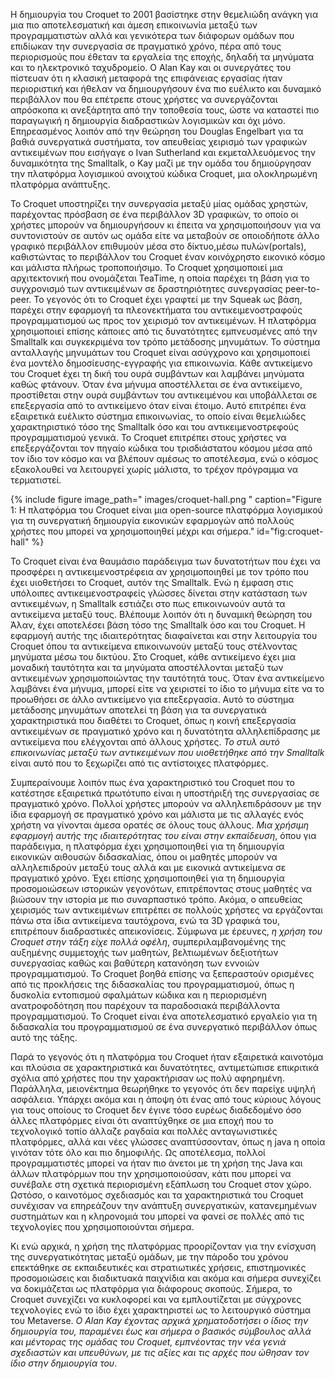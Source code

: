 H δημιουργία του Croquet το 2001 βασίστηκε στην θεμελιώδη ανάγκη για μια πιο αποτελεσματική και άμεση επικοινωνία μεταξύ των προγραμματιστών αλλά και γενικότερα των 
διάφορων ομάδων που επιδίωκαν την συνεργασία σε πραγματικό χρόνο, πέρα από τους περιορισμούς που έθεταν τα εργαλεία της εποχής, δηλαδή τα μηνύματα και το ηλεκτρονικό 
ταχυδρομείο. Ο Alan Kay και οι συνεργάτες του πίστευαν ότι η κλασική μεταφορά της επιφάνειας εργασίας ήταν περιοριστική και ήθελαν να δημιουργήσουν ένα πιο ευέλικτο και
δυναμικό περιβάλλον που θα επέτρεπε στους χρήστες να συνεργάζονται απρόσκοπα κι ανεξάρτητα από την τοποθεσία τους, ώστε να καταστεί πιο παραγωγική η δημιουργία 
διαδραστικών λογισμικών και όχι μόνο. Eπηρεασμένος λοιπόν από την θεώρηση του Douglas Engelbart για τα βαθιά συνεργατικά συστήματα, τον απευθείας χειρισμό των γραφικών 
αντικειμένων που εισήγαγε ο Ivan Sutherland και εκμεταλλευόμενος την δυναμικότητα της Smalltalk, ο Κay μαζί με την ομάδα του δημιούργησαν την πλατφόρμα λογισμικού 
ανοιχτού κώδικα Croquet, μια ολοκληρωμένη πλατφόρμα ανάπτυξης.

Το Croquet υποστηρίζει την συνεργασία μεταξύ μίας ομάδας χρηστών, παρέχοντας πρόσβαση σε ένα περιβάλλον 3D γραφικών, το οποίο οι χρήστες μπορούν να δημιουργήσουν κι 
έπειτα να χρησιμοποιήσουν για να συντονιστούν σε αυτόν ως ομάδα είτε να μεταβούν σε οποιοδήποτε άλλο γραφικό περιβάλλον επιθυμούν μέσα στο δίκτυο,μέσω πυλών(portals),
καθιστώντας το περιβάλλον του Croquet έναν κοινόχρηστο εικονικό κόσμο και μάλιστα πλήρως τροποποιήσιμο. Το Croquet χρησιμοποιεί μια αρχιτεκτονική που ονομάζεται TeaTime,
η οποία παρέχει τη βάση για το συγχρονισμό των αντικειμένων σε δραστηριότητες συνεργασίας peer-to-peer. To γεγονός ότι το Croquet έχει γραφτεί με την Squeak ως βάση,
παρέχει στην εφαρμογή τα πλεονεκτήματα του αντικειμενοστραφούς προγραμματισμού ως προς τον χειρισμό τον αντικειμένων. Η πλατφόρμα χρησιμοποιεί επίσης κάποιες από τις
δυνατότητες εμπνευσμένες από την Smalltalk και συγκεκριμένα τον τρόπο μετάδοσης μηνυμάτων. Το σύστημα ανταλλαγής μηνυμάτων του Croquet είναι ασύγχρονο και χρησιμοποιεί
ένα μοντέλο δημοσίευσης-εγγραφής για επικοινωνία. Κάθε αντικείμενο του Croquet έχει τη δική του ουρά συμβάντων και λαμβάνει μηνύματα καθώς φτάνουν. Όταν ένα μήνυμα 
αποστέλλεται σε ένα αντικείμενο, προστίθεται στην ουρά συμβάντων του αντικειμένου και υποβάλλεται σε επεξεργασία από το αντικείμενο όταν είναι έτοιμο. Αυτό επιτρέπει 
ένα εξαιρετικά ευέλικτο σύστημα επικοινωνίας, το οποίο είναι θεμελιώδες χαρακτηριστικό τόσο της Smalltalk όσο και του αντικειμενοστρεφούς προγραμματισμού γενικά.
Το Croquet επιτρέπει στους χρήστες να επεξεργάζονται τον πηγαίο κώδικα του τρισδιάστατου κόσμου μέσα από τον ίδιο τον κόσμο και να βλέπουν αμέσως το αποτέλεσμα, 
ενώ ο κόσμος εξακολουθεί να λειτουργεί χωρίς μάλιστα, το τρέχον πρόγραμμα να τερματιστεί.

{% include figure image_path=" images/croquet-hall.png " caption="Figure 1: H πλατφόρμα του Croquet είναι μια open-source πλατφόρμα λογισμικού για τη συνεργατική
δημιουργία εικονικών εφαρμογών από πολλούς χρήστες που μπορεί να χρησιμοποιηθεί μέχρι και σήμερα." id="fig:croquet-hall" %}

To Croquet είναι ένα θαυμάσιο παράδειγμα των δυνατοτήτων που έχει να προσφέρει η αντικειμενοστρέφεια αν χρησιμοποιηθεί με τον τρόπο που έχει υιοθετήσει το Croquet,
αυτόν της Smalltalk. Ενώ η έμφαση στις υπόλοιπες αντικειμενοστραφείς γλώσσες δίνεται στην κατάσταση των αντικειμένων, η Smalltalk εστιάζει στο πως επικοινωνούν αυτά 
τα αντικείμενα μεταξύ τους. Βλέπουμε λοιπόν ότι η δυναμική θεώρηση του Άλαν, έχει αποτελέσει βάση τόσο της Smalltalk όσο και του Croquet. Η εφαρμογή αυτής της 
ιδιαιτερότητας διαφαίνεται και στην λειτουργία του Croquet όπου τα αντικείμενα επικοινωνούν μεταξύ τους στέλνοντας μηνύματα μέσω του δικτύου. Στο Croquet, κάθε αντικείμενο
έχει μια μοναδική ταυτότητα και τα μηνύματα αποστέλλονται μεταξύ των αντικειμένων χρησιμοποιώντας την ταυτότητά τους. Όταν ένα αντικείμενο λαμβάνει ένα μήνυμα, μπορεί 
είτε να χειριστεί το ίδιο το μήνυμα είτε να το προωθήσει σε άλλο αντικείμενο για επεξεργασία. Αυτό το σύστημα μετάδοσης μηνυμάτων αποτελεί τη βάση για τα συνεργατικά
χαρακτηριστικά που διαθέτει το Croquet, όπως η κοινή επεξεργασία αντικειμένων σε πραγματικό χρόνο και η δυνατότητα αλληλεπίδρασης με αντικείμενα που ελέγχονται από 
άλλους χρήστες. *Το στυλ αυτό επικοινωνίας μεταξύ των αντικειμένων που υιοθετήθηκε από την Smalltalk* είναι αυτό που το ξεχωρίζει από τις αντίστοιχες πλατφόρμες.

Συμπεραίνουμε λοιπόν πως ένα χαρακτηριστικό του Croquet που το κατέστησε εξαιρετικά πρωτότυπο είναι η υποστήριξή της συνεργασίας σε πραγματικό χρόνο. 
Πολλοί χρήστες μπορούν να αλληλεπιδράσουν με την ίδια εφαρμογή σε πραγματικό χρόνο και μάλιστα με τις αλλαγές ενός χρήστη να γίνονται άμεσα ορατές σε όλους τους άλλους.
*Μια χρήσιμη εφαρμογή αυτής της ιδιαιτερότητας του είναι στην εκπαίδευση*, όπου για παράδειγμα, η πλατφόρμα έχει χρησιμοποιηθεί για τη δημιουργία εικονικών αιθουσών
διδασκαλίας, όπου οι μαθητές μπορούν να αλληλεπιδρούν μεταξύ τους αλλά και με εικονικά αντικείμενα σε πραγματικό χρόνο. Έχει επίσης χρησιμοποιηθεί για τη δημιουργία 
προσομοιώσεων ιστορικών γεγονότων, επιτρέποντας στους μαθητές να βιώσουν την ιστορία με πιο συναρπαστικό τρόπο. Ακόμα, ο απευθείας χειρισμός των αντικειμένων επιτρέπει
σε πολλούς χρήστες να εργάζονται πάνω στα ίδια αντικείμενα ταυτόχρονα, ενώ τα 3D γραφικά του,  επιτρέπουν διαδραστικές απεικονίσεις. Σύμφωνα με έρευνες, *η χρήση του 
Croquet στην τάξη είχε πολλά οφέλη*, συμπεριλαμβανομένης της αυξημένης συμμετοχής των μαθητών, βελτιωμένων δεξιοτήτων συνεργασίας καθώς και βαθύτερη κατανόηση των 
εννοιών προγραμματισμού. Το Croquet βοηθά επίσης να ξεπεραστούν ορισμένες από τις προκλήσεις της διδασκαλίας του προγραμματισμού, όπως η δυσκολία εντοπισμού σφαλμάτων
κώδικα και η περιορισμένη ανατροφοδότηση που παρέχουν τα παραδοσιακά περιβάλλοντα προγραμματισμού. Το Croquet είναι ένα αποτελεσματικό εργαλείο για τη διδασκαλία 
του προγραμματισμού σε ένα συνεργατικό περιβάλλον όπως αυτό της τάξης.

Παρά το γεγονός ότι η πλατφόρμα του Croquet ήταν εξαιρετικά καινοτόμα και πλούσια σε χαρακτηριστικά και δυνατότητες, 
αντιμετώπισε επικριτικά σχόλια από χρήστες που την χαρακτήρισαν ως πολύ αφηρημένη. Παράλληλα, μειονέκτημα θεωρήθηκε το γεγονός ότι δεν παρείχε υψηλή ασφάλεια.
Υπάρχει ακόμα και η άποψη ότι ένας από τους κύριους λόγους για τους οποίους το Croquet δεν έγινε τόσο ευρέως διαδεδομένο όσο άλλες πλατφόρμες είναι ότι αναπτύχθηκε
σε μια εποχή που το τεχνολογικό τοπίο άλλαζε ραγδαία και πολλές ανταγωνιστικές πλατφόρμες, αλλά και νέες γλώσσες αναπτύσσονταν, όπως η java η oποία γινόταν τότε όλο
και πιο δημοφιλής. Ως αποτέλεσμα, πολλοί προγραμματιστές μπορεί να ήταν πιο άνετοι με τη χρήση της Java και άλλων πλατφόρμων που την χρησιμοποιούσαν, κάτι που μπορεί
να συνέβαλε στη σχετικά περιορισμένη εξάπλωση του Croquet στον χώρο. Ωστόσο, ο καινοτόμος σχεδιασμός και τα χαρακτηριστικά του Croquet συνέχισαν να επηρεάζουν την 
ανάπτυξη συνεργατικών, κατανεμημένων συστημάτων και η κληρονομιά του μπορεί να φανεί σε πολλές από τις τεχνολογίες που χρησιμοποιούνται σήμερα.

Κι ενώ αρχικά, η χρήση της πλατφόρμας προορίζονταν για την ενίσχυση της συνεργατικότητας μεταξύ ομάδων, με την πάροδο του χρόνου επεκτάθηκε σε
εκπαιδευτικές και στρατιωτικές χρήσεις, επιστημονικές προσομοιώσεις και διαδικτυακά παιχνίδια και ακόμα και σήμερα συνεχίζει να δοκιμάζεται ως πλατφόρμα 
για διάφορους σκοπούς. Σήμερα, το Croquet συνεχίζει να κυκλοφορεί και να εμπλουτίζεται με σύγχρονες τεχνολογίες ενώ το ίδιο έχει χαρακτηριστεί ως το λειτουργικό
σύστημα του Metaverse. *Ο Alan Kay έχοντας αρχικά χρηματοδοτήσει ο ίδιος την δημιουργία του, παραμένει έως και σήμερα ο βασικός σύμβουλος αλλά και μέντορας της ομάδας
του Croquet, εμπνέοντας την νέα γενιά σχεδιαστών και υπευθύνων, με τις αξίες και τις αρχές που ώθησαν τον ίδιο στην δημιουργία του*. 
  
